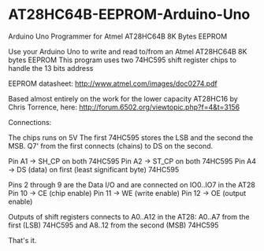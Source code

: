 # AT28HC64B-EEPROM-Arduino-Uno
Arduino Uno Programmer for Atmel AT28HC64B 8K Bytes EEPROM 

Use your Arduino Uno to write and read to/from an Atmel AT28HC64B 8K bytes EEPROM
This program uses two 74HC595 shift register chips to handle the 13 bits address

EEPROM datasheet: http://www.atmel.com/images/doc0274.pdf
  
Based almost entirely on the work for the lower capacity AT28HC16
by Chris Torrence, here: http://forum.6502.org/viewtopic.php?f=4&t=3156

Connections:

The chips runs on 5V
The first 74HC595 stores the LSB and the second the MSB. 
Q7' from the first connects (chains) to DS on the second.

Pin A1 -> SH_CP on both 74HC595
Pin A2 -> ST_CP on both 74HC595
Pin A4 -> DS (data) on first (least significant byte) 74HC595

Pins 2 through 9 are the Data I/O and are connected on IO0..IO7 in the AT28
Pin 10 -> CE (chip enable)
Pin 11 -> WE (write enable)
Pin 12 -> OE (output enable)

Outputs of shift registers connects to A0..A12 in the AT28:
A0..A7 from the first (LSB) 74HC595 and
A8..12 from the second (MSB) 74HC595 

That's it.

